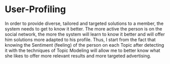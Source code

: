 # User-Profiling
In order to provide diverse, tailored and targeted solutions to a member, the system needs to get to know it better. The more active the person is on the social network, the more the system will learn to know it better and will offer him solutions more adapted to his profile. Thus, I start from the fact that knowing the Sentiment (feeling) of the person on each Topic after detecting it with the techniques of Topic Modeling will allow me to better know what she likes to offer more relevant results and more targeted advertising.
